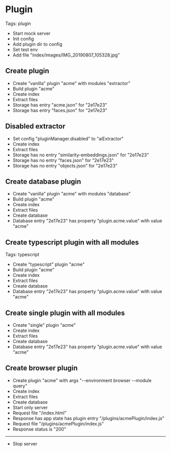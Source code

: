 # Plugin

Tags: plugin

* Start mock server
* Init config
* Add plugin dir to config
* Set test env
* Add file "index/images/IMG_20190807_105328.jpg"

## Create plugin

* Create "vanilla" plugin "acme" with modules "extractor"
* Build plugin "acme"
* Create index
* Extract files
* Storage has entry "acme.json" for "2e17e23"
* Storage has entry "faces.json" for "2e17e23"

## Disabled extractor

* Set config "pluginManager.disabled" to "aiExtractor"
* Create index
* Extract files
* Storage has no entry "similarity-embeddings.json" for "2e17e23"
* Storage has no entry "faces.json" for "2e17e23"
* Storage has no entry "objects.json" for "2e17e23"

## Create database plugin

* Create "vanilla" plugin "acme" with modules "database"
* Build plugin "acme"
* Create index
* Extract files
* Create database
* Database entry "2e17e23" has property "plugin.acme.value" with value "acme"

## Create typescript plugin with all modules

Tags: typescript

* Create "typescript" plugin "acme"
* Build plugin "acme"
* Create index
* Extract files
* Create database
* Database entry "2e17e23" has property "plugin.acme.value" with value "acme"

## Create single plugin with all modules

* Create "single" plugin "acme"
* Create index
* Extract files
* Create database
* Database entry "2e17e23" has property "plugin.acme.value" with value "acme"

## Create browser plugin

* Create plugin "acme" with args "--environment browser --module query"
* Create index
* Extract files
* Create database
* Start only server
* Request file "/index.html"
* Response has app state has plugin entry "/plugins/acmePlugin/index.js"
* Request file "/plugins/acmePlugin/index.js"
* Response status is "200"
___
* Stop server